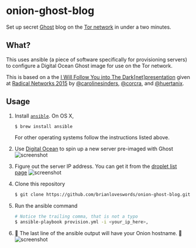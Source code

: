 # onion-ghost-blog

Set up secret [Ghost](https://ghost.org/) blog on the [Tor network](https://www.torproject.org/) in under a two minutes.

## What?

This uses ansible (a piece of software specifically for provisioning servers) to configure a Digital Ocean Ghost image for use on the Tor network.

This is based on a the [I Will Follow You into The Dark[net]presentation](http://fu.io/followdarknet) given at [Radical Networks 2015](http://radicalnetworks.org/) by [@carolinesinders](http://twitter.com/@carolinesinders), [@corcra](http://twitter.com/@corcra), and [@huertanix](http://twitter.com/@huertanix).

## Usage


1. Install [`ansible`](https://docs.ansible.com/ansible/intro_installation.html). On OS X,

   ```bash
   $ brew install ansible
   ```

   For other operating systems follow the instructions listed above.

1. Use [Digital Ocean](https://cloud.digitalocean.com/droplets/new) to spin up a new server pre-imaged with Ghost
   ![screenshot](https://cldup.com/cP-Ph2Xhh4.png)

1. Figure out the server IP address. You can get it from the [droplet list page](https://cloud.digitalocean.com/droplets)
   ![screenshot](https://cldup.com/72AYhOBzsz.png)


1. Clone this repository
   ```bash
   $ git clone https://github.com/brianloveswords/onion-ghost-blog.git && cd onion-ghost-blog
   ```

1. Run the ansible command

   ```bash
   # Notice the trailing comma, that is not a typo
   $ ansible-playbook provision.yml -i <your_ip_here>,
   ```

1. 👻 The last line of the ansible output will have your Onion hostname. 👻
   ![screenshot](https://cldup.com/_pegX68UuB.png)
